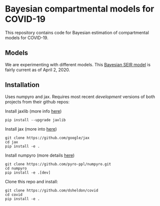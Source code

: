 # Bayesian compartmental models for COVID-19

This repository contains code for Bayesian estimation of compartmental
models for COVID-19.

## Models

We are experimenting with different models. This [Bayesian SEIR model](Bayesian%20SEIR%20Model.pdf) is fairly current as of April 2, 2020.

## Installation

Uses numpyro and jax. Requires most recent *development* versions of both
projects from their github repos:

Install jaxlib (more info [here](https://github.com/google/jax#installation))
~~~
pip install --upgrade jaxlib
~~~

Install jax (more into [here](https://jax.readthedocs.io/en/latest/developer.html#building-from-source))
~~~
git clone https://github.com/google/jax
cd jax
pip install -e .
~~~

Install numpyro (more details [here](https://github.com/pyro-ppl/numpyro))
~~~
git clone https://github.com/pyro-ppl/numpyro.git
cd numpyro
pip install -e .[dev]
~~~

Clone this repo and install:
~~~
git clone https://github.com/dsheldon/covid
cd covid
pip install -e .
~~~
